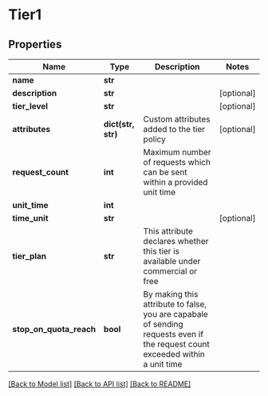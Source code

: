 # Tier1

## Properties
Name | Type | Description | Notes
------------ | ------------- | ------------- | -------------
**name** | **str** |  | 
**description** | **str** |  | [optional] 
**tier_level** | **str** |  | [optional] 
**attributes** | **dict(str, str)** | Custom attributes added to the tier policy  | [optional] 
**request_count** | **int** | Maximum number of requests which can be sent within a provided unit time  | 
**unit_time** | **int** |  | 
**time_unit** | **str** |  | [optional] 
**tier_plan** | **str** | This attribute declares whether this tier is available under commercial or free  | 
**stop_on_quota_reach** | **bool** | By making this attribute to false, you are capabale of sending requests even if the request count exceeded within a unit time  | 

[[Back to Model list]](../README.md#documentation-for-models) [[Back to API list]](../README.md#documentation-for-api-endpoints) [[Back to README]](../README.md)


